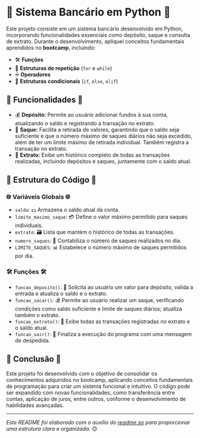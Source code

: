 # 🌟 **Sistema Bancário em Python** 🌟

Este projeto consiste em um sistema bancário desenvolvido em Python, incorporando funcionalidades essenciais como depósito, saque e consulta de extrato. Durante o desenvolvimento, apliquei conceitos fundamentais aprendidos no **bootcamp**, incluindo:

- 🛠️ **Funções**
- 🔄 **Estruturas de repetição** (`for` e `while`)
- ➗ **Operadores**
- 🧩 **Estruturas condicionais** (`if`, `else`, `elif`)

## 🚀 **Funcionalidades** 🚀

- 💰 **Depósito:** Permite ao usuário adicionar fundos à sua conta, atualizando o saldo e registrando a transação no extrato.
- 💸 **Saque:** Facilita a retirada de valores, garantindo que o saldo seja suficiente e que o número máximo de saques diários não seja excedido, além de ter um limite máximo de retirada individual. Também registra a transação no extrato.
- 📝 **Extrato:** Exibe um histórico completo de todas as transações realizadas, incluindo depósitos e saques, juntamente com o saldo atual.

## 🧩 **Estrutura do Código** 🧩

### 🌐 **Variáveis Globais** 🌐

- `saldo`: 💵 Armazena o saldo atual da conta.
- `limite_maximo_saque`: 💳 Define o valor máximo permitido para saques individuais.
- `extrato`: 🗃️ Lista que mantém o histórico de todas as transações.
- `numero_saques`: 🔢 Contabiliza o número de saques realizados no dia.
- `LIMITE_SAQUES`: 📊 Estabelece o número máximo de saques permitidos por dia.

### 🛠️ **Funções** 🛠️

- `funcao_deposito()`: 💸 Solicita ao usuário um valor para depósito, valida a entrada e atualiza o saldo e o extrato.
- `funcao_sacar()`: 💰 Permite ao usuário realizar um saque, verificando condições como saldo suficiente e limite de saques diários; atualiza também o extrato.
- `funcao_extrato()`: 📝 Exibe todas as transações registradas no extrato e o saldo atual.
- `funcao_sair()`: 🚪 Finaliza a execução do programa com uma mensagem de despedida.

## 🎯 **Conclusão** 🎯

Este projeto foi desenvolvido com o objetivo de consolidar os conhecimentos adquiridos no bootcamp, aplicando conceitos fundamentais de programação para criar um sistema funcional e intuitivo. O código pode ser expandido com novas funcionalidades, como transferência entre contas, aplicação de juros, entre outros, conforme o desenvolvimento de habilidades avançadas.

---

*Este README foi elaborado com o auxílio do [readme.so](https://readme.so/pt) para proporcionar uma estrutura clara e organizada.* 😊
